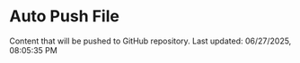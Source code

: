 # Auto Push File

Content that will be pushed to GitHub repository.
Last updated: 06/27/2025, 08:05:35 PM